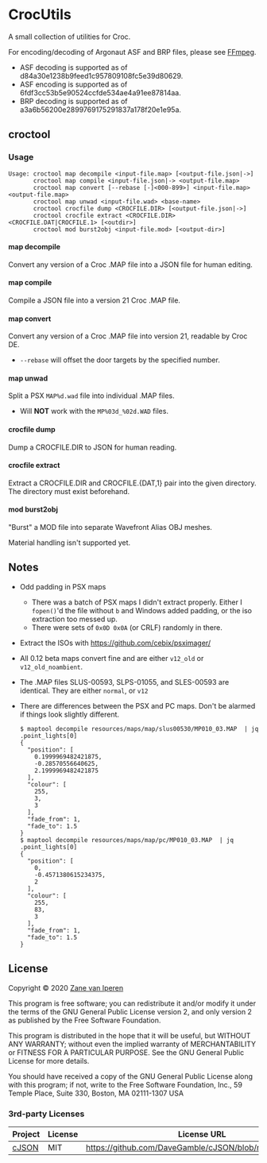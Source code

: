 # CrocUtils

A small collection of utilities for Croc.

For encoding/decoding of Argonaut ASF and BRP files, please see [FFmpeg](https://ffmpeg.org/).
* ASF decoding is supported as of d84a30e1238b9feed1c957809108fc5e39d80629.
* ASF encoding is supported as of 6fdf3cc53b5e90524ccfde534ae4a91ee87814aa.
* BRP decoding is supported as of a3a6b56200e2899769175291837a178f20e1e95a.

## croctool

### Usage
```
Usage: croctool map decompile <input-file.map> [<output-file.json|->]
       croctool map compile <input-file.json|-> <output-file.map>
       croctool map convert [--rebase [-]<000-899>] <input-file.map> <output-file.map>
       croctool map unwad <input-file.wad> <base-name>
       croctool crocfile dump <CROCFILE.DIR> [<output-file.json|->]
       croctool crocfile extract <CROCFILE.DIR> <CROCFILE.DAT|CROCFILE.1> [<outdir>]
       croctool mod burst2obj <input-file.mod> [<output-dir>]
```

#### map decompile

Convert any version of a Croc .MAP file into a JSON file for human editing.

#### map compile
Compile a JSON file into a version 21 Croc .MAP file.

#### map convert
Convert any version of a Croc .MAP file into version 21, readable by Croc DE.

* `--rebase` will offset the door targets by the specified number.

#### map unwad

Split a PSX `MAP%d.wad` file into individual .MAP files.

- Will **NOT** work with the `MP%03d_%02d.WAD` files.

#### crocfile dump

Dump a CROCFILE.DIR to JSON for human reading.

#### crocfile extract
Extract a CROCFILE.DIR and CROCFILE.{DAT,1} pair into the given directory.
The directory must exist beforehand.

#### mod burst2obj

"Burst" a MOD file into separate Wavefront Alias OBJ meshes.

Material handling isn't supported yet.

## Notes

* Odd padding in PSX maps
  - There was a batch of PSX maps I didn't extract properly.
    Either I `fopen()`'d the file without `b` and Windows
    added padding, or the iso extraction too messed up.
  - There were sets of `0x0D 0x0A` (or CRLF) randomly in there.
* Extract the ISOs with https://github.com/cebix/psximager/
* All 0.12 beta maps convert fine and are either `v12_old` or `v12_old_noambient`.
* The .MAP files SLUS-00593, SLPS-01055, and SLES-00593 are identical. They are either `normal`, or `v12`

* There are differences between the PSX and PC maps. Don't be alarmed if things look slightly different.
    ```
    $ maptool decompile resources/maps/map/slus00530/MP010_03.MAP  | jq .point_lights[0]
    {
      "position": [
        0.1999969482421875,
        -0.28570556640625,
        2.1999969482421875
      ],
      "colour": [
        255,
        3,
        3
      ],
      "fade_from": 1,
      "fade_to": 1.5
    }
    $ maptool decompile resources/maps/map/pc/MP010_03.MAP  | jq .point_lights[0]
    {
      "position": [
        0,
        -0.4571380615234375,
        2
      ],
      "colour": [
        255,
        83,
        3
      ],
      "fade_from": 1,
      "fade_to": 1.5
    }
    ```

## License

Copyright &copy; 2020 [Zane van Iperen](mailto:zane@zanevaniperen.com)

This program is free software; you can redistribute it and/or modify
it under the terms of the GNU General Public License version 2, and only
version 2 as published by the Free Software Foundation.

This program is distributed in the hope that it will be useful,
but WITHOUT ANY WARRANTY; without even the implied warranty of
MERCHANTABILITY or FITNESS FOR A PARTICULAR PURPOSE.  See the
GNU General Public License for more details.

You should have received a copy of the GNU General Public License
along with this program; if not, write to the Free Software
Foundation, Inc., 59 Temple Place, Suite 330, Boston, MA  02111-1307  USA

### 3rd-party Licenses

| Project | License | License URL |
| ------- | ------- | ----------- |
| [cJSON](https://github.com/DaveGamble/cJSON) | MIT | https://github.com/DaveGamble/cJSON/blob/master/LICENSE |

